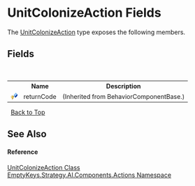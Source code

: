 # UnitColonizeAction Fields
 

The <a href="T_EmptyKeys_Strategy_AI_Components_Actions_UnitColonizeAction">UnitColonizeAction</a> type exposes the following members.


## Fields
&nbsp;<table><tr><th></th><th>Name</th><th>Description</th></tr><tr><td>![Protected field](media/protfield.gif "Protected field")</td><td>returnCode</td><td> (Inherited from BehaviorComponentBase.)</td></tr></table>&nbsp;
<a href="#unitcolonizeaction-fields">Back to Top</a>

## See Also


#### Reference
<a href="T_EmptyKeys_Strategy_AI_Components_Actions_UnitColonizeAction">UnitColonizeAction Class</a><br /><a href="N_EmptyKeys_Strategy_AI_Components_Actions">EmptyKeys.Strategy.AI.Components.Actions Namespace</a><br />